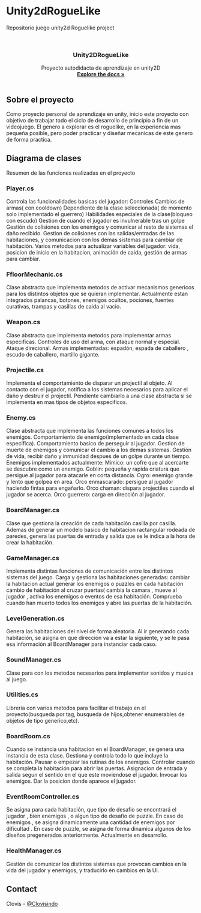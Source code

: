 # Unity2dRogueLike
Repositorio juego unity2d Roguelike project


<!--
*** Thanks for checking out the Best-README-Template. If you have a suggestion
*** that would make this better, please fork the repo and create a pull request
*** or simply open an issue with the tag "enhancement".
*** Thanks again! Now go create something AMAZING! :D
***
***
***
*** To avoid retyping too much info. Do a search and replace for the following:
*** github_username, repo_name, twitter_handle, email, project_title, project_description
-->



<!-- PROJECT SHIELDS -->
<!--
*** I'm using markdown "reference style" links for readability.
*** Reference links are enclosed in brackets [ ] instead of parentheses ( ).
*** See the bottom of this document for the declaration of the reference variables
*** for contributors-url, forks-url, etc. This is an optional, concise syntax you may use.
*** https://www.markdownguide.org/basic-syntax/#reference-style-links
-->


<!-- PROJECT LOGO -->
<br />
<p align="center">


  <h3 align="center">Unity2DRogueLike</h3>

  <p align="center">
    Proyecto autodidacta de aprendizaje en unity2D
    <br />
    <a href="https://github.com/github_username/repo_name"><strong>Explore the docs »</strong></a>
    <br />
    <br />
  </p>
</p>





<!-- Sobre el proyecto -->
## Sobre el proyecto

Como proyecto personal de aprendizaje en unity, inicio este proyecto con objetivo de trabajar todo el ciclo de desarrollo de principio a fin de un videojuego.
El genero a explorar es el roguelike, en la experiencia mas pequeña posible, pero poder practicar y diseñar mecanicas de este genero de forma practica.


<!-- Diagrama de clases -->
## Diagrama de clases
Resumen de las funciones realizadas en el proyecto


<!-- Player.cs -->
### Player.cs
Controla las funcionalidades basicas del jugador:
Controles
Cambios de armas( con cooldown)
Dependiente de la clase seleccionada( de momento solo implementado el guerrero)
Habilidades especiales de la clase(bloqueo con escudo)
Gestion de cuando el jugador es invulnerable tras un golpe
Gestión de colisiones con los enemigos y comunicar al resto de sistemas el daño recibido.
Gestion de colisiones con las salidas/entradas de las habitaciones, y comunicacion con los demas sistemas para cambiar de habitación.
Varios metodos para actualizar variables del jugador: vida, posicion de inicio en la habitacion, animación de caida, gestión de armas para cambiar.


<!-- FfloorMechanic.cs -->
### FfloorMechanic.cs
Clase abstracta que implementa metodos de activar mecanismos genericos para los distintos objetos que se quieran implementar.
Actualmente estan integrados palancas, botones, enemigos ocultos, pociones, fuentes curativas, trampas y casillas de caida al vacio.

<!-- Weapon.cs -->
### Weapon.cs
Clase abstracta que implementa metodos para implementar armas especificas.
Controles de uso del arma, con ataque normal y especial.
Ataque direcional.
Armas implementadas: espadón, espada de caballero , escudo de caballero, martillo gigante.

<!-- Projectile.cs -->
### Projectile.cs
Implementa el comportamiento de disparar un projectil al objeto.
Al contacto con el jugador, notifica a los sistemas necesarios para aplicar el daño y destruir el projectil.
Pendiente cambiarlo a una clase abstracta si se implementa en mas tipos de objetos especificos.

<!-- Enemy.cs -->
### Enemy.cs
Clase abstracta que implementa las funciones comunes a todos los enemigos.
Comportamiento de enemigo(implementado en cada clase especifica).
Comportamiento basico de perseguir al jugador.
Gestion de muerte de enemigos y comunicar el cambio a los demas sistemas.
Gestión de vida, recibir daño y inmunidad despues de un golpe durante un tiempo.
Enemigos implementados actualmente:
Mimico: un cofre que al acercarte se descubre como un enemigo.
Goblin: pequeña y rapida criatura que persigue al jugador para atacarle en corta distancia.
Ogro: enemigo grande y lento que golpea en area.
Orco enmascarado: persigue al jugador haciendo fintas para engañarlo.
Orco chaman: dispara projectiles cuando el jugador se acerca.
Orco guerrero: carga en dirección al jugador.

<!-- BoardManager.cs -->
### BoardManager.cs
Clase que gestiona la creación de cada habitación casilla por casilla.
Ademas de generar un modelo basico de habitacion ractangular rodeada de paredes, genera las puertas de entrada y salida que se le indica a la hora de crear la habitación.

<!-- GameManager.cs -->
### GameManager.cs
Implementa distintas funciones de comunicación entre los distintos sistemas del juego.
Carga y gestiona las habitaciones generadas:
cambiar la habitacion actual
generar los enemigos o puzzles en cada habitación
cambio de habitación al cruzar puertas( cambia la camara , mueve al jugador , activa los enemigos o eventos de esa habitación.
Comprueba cuando han muerto todos los enemigos y abre las puertas de la habitación.

<!-- LevelGeneration.cs -->
### LevelGeneration.cs
Genera las habitaciones del nivel de forma aleatoria.
Al ir generando cada habitación, se asigna en que dirección va a estar la siguiente, y se le pasa esa información al BoardManager para instanciar cada caso.


<!-- SoundManager.cs -->
### SoundManager.cs
Clase para con los metodos necesarios para implementar sonidos y musica al juego.


<!-- Utilities.cs -->
### Utilities.cs
Libreria con varios metodos para facilitar el trabajo en el proyecto(busqueda por tag, busqueda de hijos,obtener enumerables de objetos de tipo generico,etc).

<!-- BoardRoom.cs -->
### BoardRoom.cs
Cuando se instancia una habitacion en el BoardManager, se genera una instancia de esta clase.
Gestiona y controla todo lo que incluye la habitación.
Pausar o empezar las rutinas de los enemigos.
Controlar cuando se completa la habitación para abrir las puertas.
Asignacion de entrada y salida segun el sentido en el que este moviendose el jugador.
Invocar los enemigos.
Dar la posicion donde aparece el jugador.

<!-- EventRoomController.cs -->
### EventRoomController.cs
Se asigna para cada habitación, que tipo de desafio se encontrará el jugador , bien enemigos , o algun tipo de desafio de puzzle.
En caso de enemigos , se asigna dinamicamente una cantidad de enemigos por dificultad .
En caso de puzzle, se asigna de forma dinamica algunos de los diseños pregenerados anteriormente.
Actualmente en desarrollo.


<!-- HealthManager.cs -->
### HealthManager.cs
Gestión de comunicar los distintos sistemas que provocan cambios en la vida del jugador y enemigos, y traducirlo en cambios en la UI.



<!-- CONTACT -->
## Contact

Clovis - [@Clovisindo](https://twitter.com/clovisindo) 




<!-- MARKDOWN LINKS & IMAGES -->
<!-- https://www.markdownguide.org/basic-syntax/#reference-style-links -->
[contributors-shield]: https://img.shields.io/github/contributors/github_username/repo.svg?style=for-the-badge
[contributors-url]: https://github.com/github_username/repo/graphs/contributors
[forks-shield]: https://img.shields.io/github/forks/github_username/repo.svg?style=for-the-badge
[forks-url]: https://github.com/github_username/repo/network/members
[stars-shield]: https://img.shields.io/github/stars/github_username/repo.svg?style=for-the-badge
[stars-url]: https://github.com/github_username/repo/stargazers
[issues-shield]: https://img.shields.io/github/issues/github_username/repo.svg?style=for-the-badge
[issues-url]: https://github.com/github_username/repo/issues
[license-shield]: https://img.shields.io/github/license/github_username/repo.svg?style=for-the-badge
[license-url]: https://github.com/github_username/repo/blob/master/LICENSE.txt
[linkedin-shield]: https://img.shields.io/badge/-LinkedIn-black.svg?style=for-the-badge&logo=linkedin&colorB=555
[linkedin-url]: https://linkedin.com/in/github_username

